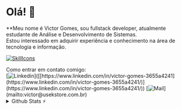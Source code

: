 <link rel="stylesheet" href="https://cdn.jsdelivr.net/gh/devicons/devicon@v2.15.1/devicon.min.css">

# Olá! 👋
**Meu nome é Victor Gomes, sou fullstack developer, atualmente estudante de Análise e Desenvolvimento de Sistemas.<br>
Estou interessado em adquirir experiência e conhecimento na área de tecnologia e informação.

[![SkillIcons](https://skillicons.dev/icons?i=js,ts,java,html,css,nodejs,angular,mysql,aws,azure,vscode,eclipse,figma)](https://skillicons.dev)<br/>

<summary>Como entrar em contato comigo:</summary>
[<img alt="Linkedin" src="https://img.shields.io/badge/-linkedin-%230077B5?style=for-the-badge&logo=linkedin&logoColor=white"/>]([[https://www.linkedin.com/in/victor-gomes-3655a4241](https://www.linkedin.com/in/victor-gomes-3655a4241/)](https://www.linkedin.com/in/victor-gomes-3655a4241/))
[<img alt="Mail" src="https://img.shields.io/badge/mail-FFFFFF?style=for-the-badge&logo=apple&logoColor=black"/>](mailto:victor@usekstore.com.br)


<details>
  <summary>Github Stats ⚡</summary>
  
  <a href="#">![Github stats](https://github-readme-stats.vercel.app/api?username=victorgomesl&theme=blueberry&count_private=true&hide_border=true&line_height=20)</a>
  <a href="#">![Top Langs](https://github-readme-stats.vercel.app/api/top-langs/?username=victorgomesl&layout=compact&theme=blueberry&count_private=true&hide_border=true)</a>
</details>
